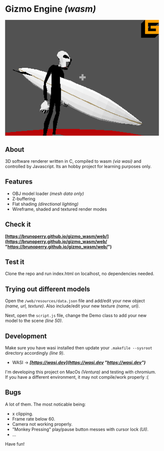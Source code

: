# **Gizmo Engine** _(wasm)_

![picture alt](https://raw.githubusercontent.com/brunoperry/gizmo_wasm/abb66453287b98c92e93509901a187b34347bade/placeholder.png "Gizmo engine readme placeholder")

## About

3D software renderer written in C, compiled to wasm _(via wasi)_ and controlled by Javascript. Its an hobby project for learning purposes only.

## Features

- OBJ model loader _(mesh data only)_
- Z-buffering
- Flat shading _(directional lighting)_
- Wireframe, shaded and textured render modes

## Check it

**[https://brunoperry.github.io/gizmo_wasm/web/](https://brunoperry.github.io/gizmo_wasm/web/ "https://brunoperry.github.io/gizmo_wasm/web/")**

## Test it

Clone the repo and run index.html on localhost, no dependencies needed.

## Trying out different models

Open the `/web/resources/data.json` file and add/edit your new object _(name, url, texture)_. Also include/edit your new texture _(name, url)_.

Next, open the `script.js` file, change the Demo class to add your new model to the scene _(line 50)_.

## Development

Make sure you have wasi installed then update your `.makefile --sysroot` directory accordingly _(line 9)_.

- WASI -> **_[https://wasi.dev](https://wasi.dev "https://wasi.dev")_**

I'm developing this project on MacOs _(Ventura)_ and testing with chromium. If you have a different environment, it may not compile/work properly :(

## Bugs

A lot of them. The most noticable being:

- x clipping.
- Frame rate below 60.
- Camera not working properly.
- "Monkey Pressing" play/pause button messes with cursor lock _(UI)_.
- ...

Have fun!
